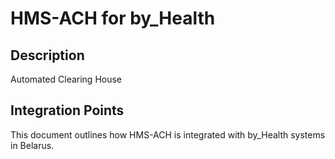 # HMS-ACH for by_Health

## Description

Automated Clearing House

## Integration Points

This document outlines how HMS-ACH is integrated with by_Health systems in Belarus.
